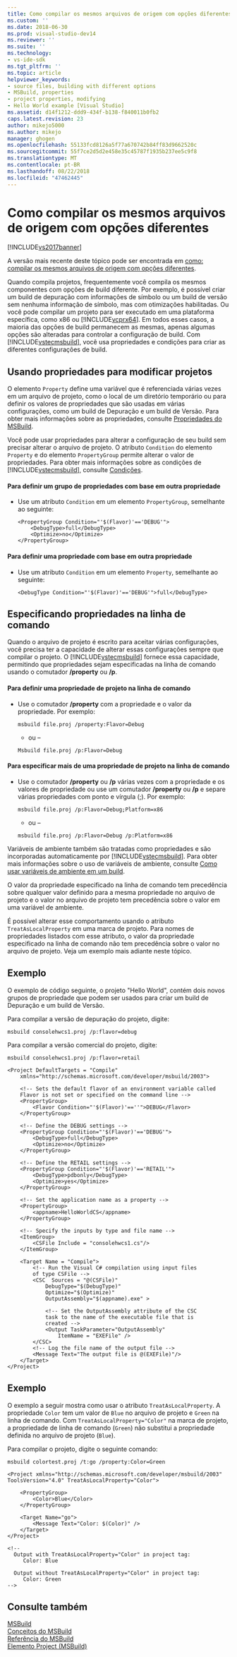 ```yaml
---
title: Como compilar os mesmos arquivos de origem com opções diferentes | Microsoft Docs
ms.custom: ''
ms.date: 2018-06-30
ms.prod: visual-studio-dev14
ms.reviewer: ''
ms.suite: ''
ms.technology:
- vs-ide-sdk
ms.tgt_pltfrm: ''
ms.topic: article
helpviewer_keywords:
- source files, building with different options
- MSBuild, properties
- project properties, modifying
- Hello World example [Visual Studio]
ms.assetid: d14f1212-ddd9-434f-b138-f840011b0fb2
caps.latest.revision: 23
author: mikejo5000
ms.author: mikejo
manager: ghogen
ms.openlocfilehash: 55133fcd8126a5f77a670742b84ff83d9662520c
ms.sourcegitcommit: 55f7ce2d5d2e458e35c45787f1935b237ee5c9f8
ms.translationtype: MT
ms.contentlocale: pt-BR
ms.lasthandoff: 08/22/2018
ms.locfileid: "47462445"
---
```

# <a name="how-to-build-the-same-source-files-with-different-options"></a>Como compilar os mesmos arquivos de origem com opções diferentes
[!INCLUDE[vs2017banner](../includes/vs2017banner.md)]

A versão mais recente deste tópico pode ser encontrada em [como: compilar os mesmos arquivos de origem com opções diferentes](https://docs.microsoft.com/visualstudio/msbuild/how-to-build-the-same-source-files-with-different-options).  
  
  
Quando compila projetos, frequentemente você compila os mesmos componentes com opções de build diferente. Por exemplo, é possível criar um build de depuração com informações de símbolo ou um build de versão sem nenhuma informação de símbolo, mas com otimizações habilitadas. Ou você pode compilar um projeto para ser executado em uma plataforma específica, como x86 ou [!INCLUDE[vcprx64](../includes/vcprx64-md.md)]. Em todos esses casos, a maioria das opções de build permanecem as mesmas, apenas algumas opções são alteradas para controlar a configuração de build. Com [!INCLUDE[vstecmsbuild](../includes/vstecmsbuild-md.md)], você usa propriedades e condições para criar as diferentes configurações de build.  
  
## <a name="using-properties-to-modify-projects"></a>Usando propriedades para modificar projetos  
 O elemento `Property` define uma variável que é referenciada várias vezes em um arquivo de projeto, como o local de um diretório temporário ou para definir os valores de propriedades que são usadas em várias configurações, como um build de Depuração e um build de Versão. Para obter mais informações sobre as propriedades, consulte [Propriedades do MSBuild](msbuild-properties1.md).  
  
 Você pode usar propriedades para alterar a configuração de seu build sem precisar alterar o arquivo de projeto. O atributo `Condition` do elemento `Property` e do elemento `PropertyGroup` permite alterar o valor de propriedades. Para obter mais informações sobre as condições de [!INCLUDE[vstecmsbuild](../includes/vstecmsbuild-md.md)], consulte [Condições](../msbuild/msbuild-conditions.md).  
  
#### <a name="to-set-a-group-of-properties-based-on-another-property"></a>Para definir um grupo de propriedades com base em outra propriedade  
  
-   Use um atributo `Condition` em um elemento `PropertyGroup`, semelhante ao seguinte:  
  
    ```  
    <PropertyGroup Condition="'$(Flavor)'=='DEBUG'">  
        <DebugType>full</DebugType>  
        <Optimize>no</Optimize>  
    </PropertyGroup>  
    ```  
  
#### <a name="to-define-a-property-based-on-another-property"></a>Para definir uma propriedade com base em outra propriedade  
  
-   Use um atributo `Condition` em um elemento `Property`, semelhante ao seguinte:  
  
    ```  
    <DebugType Condition="'$(Flavor)'=='DEBUG'">full</DebugType>  
    ```  
  
## <a name="specifying-properties-on-the-command-line"></a>Especificando propriedades na linha de comando  
 Quando o arquivo de projeto é escrito para aceitar várias configurações, você precisa ter a capacidade de alterar essas configurações sempre que compilar o projeto. O [!INCLUDE[vstecmsbuild](../includes/vstecmsbuild-md.md)] fornece essa capacidade, permitindo que propriedades sejam especificadas na linha de comando usando o comutador **/property** ou **/p**.  
  
#### <a name="to-set-a-project-property-at-the-command-line"></a>Para definir uma propriedade de projeto na linha de comando  
  
-   Use o comutador **/property** com a propriedade e o valor da propriedade. Por exemplo:  
  
    ```  
    msbuild file.proj /property:Flavor=Debug  
    ```  
  
     - ou –  
  
    ```  
    Msbuild file.proj /p:Flavor=Debug  
    ```  
  
#### <a name="to-specify-more-than-one-project-property-at-the-command-line"></a>Para especificar mais de uma propriedade de projeto na linha de comando  
  
-   Use o comutador **/property** ou **/p** várias vezes com a propriedade e os valores de propriedade ou use um comutador **/property** ou **/p** e separe várias propriedades com ponto e vírgula (;). Por exemplo:  
  
    ```  
    msbuild file.proj /p:Flavor=Debug;Platform=x86  
    ```  
  
     - ou –  
  
    ```  
    msbuild file.proj /p:Flavor=Debug /p:Platform=x86  
    ```  
  
 Variáveis de ambiente também são tratadas como propriedades e são incorporadas automaticamente por [!INCLUDE[vstecmsbuild](../includes/vstecmsbuild-md.md)]. Para obter mais informações sobre o uso de variáveis de ambiente, consulte [Como usar variáveis de ambiente em um build](../msbuild/how-to-use-environment-variables-in-a-build.md).  
  
 O valor da propriedade especificado na linha de comando tem precedência sobre qualquer valor definido para a mesma propriedade no arquivo de projeto e o valor no arquivo de projeto tem precedência sobre o valor em uma variável de ambiente.  
  
 É possível alterar esse comportamento usando o atributo `TreatAsLocalProperty` em uma marca de projeto. Para nomes de propriedades listados com esse atributo, o valor da propriedade especificado na linha de comando não tem precedência sobre o valor no arquivo de projeto. Veja um exemplo mais adiante neste tópico.  
  
## <a name="example"></a>Exemplo  
 O exemplo de código seguinte, o projeto "Hello World", contém dois novos grupos de propriedade que podem ser usados para criar um build de Depuração e um build de Versão.  
  
 Para compilar a versão de depuração do projeto, digite:  
  
```  
msbuild consolehwcs1.proj /p:flavor=debug  
```  
  
 Para compilar a versão comercial do projeto, digite:  
  
```  
msbuild consolehwcs1.proj /p:flavor=retail  
```  
  
```  
<Project DefaultTargets = "Compile"  
    xmlns="http://schemas.microsoft.com/developer/msbuild/2003">  
  
    <!-- Sets the default flavor of an environment variable called   
    Flavor is not set or specified on the command line -->  
    <PropertyGroup>  
        <Flavor Condition="'$(Flavor)'==''">DEBUG</Flavor>  
    </PropertyGroup>  
  
    <!-- Define the DEBUG settings -->  
    <PropertyGroup Condition="'$(Flavor)'=='DEBUG'">  
        <DebugType>full</DebugType>  
        <Optimize>no</Optimize>  
    </PropertyGroup>  
  
    <!-- Define the RETAIL settings -->  
    <PropertyGroup Condition="'$(Flavor)'=='RETAIL'">  
        <DebugType>pdbonly</DebugType>  
        <Optimize>yes</Optimize>  
    </PropertyGroup>  
  
    <!-- Set the application name as a property -->  
    <PropertyGroup>  
        <appname>HelloWorldCS</appname>  
    </PropertyGroup>  
  
    <!-- Specify the inputs by type and file name -->  
    <ItemGroup>  
        <CSFile Include = "consolehwcs1.cs"/>  
    </ItemGroup>  
  
    <Target Name = "Compile">  
        <!-- Run the Visual C# compilation using input files  
        of type CSFile -->  
        <CSC  Sources = "@(CSFile)"  
            DebugType="$(DebugType)"  
            Optimize="$(Optimize)"  
            OutputAssembly="$(appname).exe" >  
  
            <!-- Set the OutputAssembly attribute of the CSC  
            task to the name of the executable file that is   
            created -->  
            <Output TaskParameter="OutputAssembly"  
                ItemName = "EXEFile" />  
        </CSC>  
        <!-- Log the file name of the output file -->  
        <Message Text="The output file is @(EXEFile)"/>  
    </Target>  
</Project>  
```  
  
## <a name="example"></a>Exemplo  
 O exemplo a seguir mostra como usar o atributo `TreatAsLocalProperty`. A propriedade `Color` tem um valor de `Blue` no arquivo de projeto e `Green` na linha de comando. Com `TreatAsLocalProperty="Color"` na marca de projeto, a propriedade de linha de comando (`Green`) não substitui a propriedade definida no arquivo de projeto (`Blue`).  
  
 Para compilar o projeto, digite o seguinte comando:  
  
```  
msbuild colortest.proj /t:go /property:Color=Green  
```  
  
```  
<Project xmlns="http://schemas.microsoft.com/developer/msbuild/2003"  
ToolsVersion="4.0" TreatAsLocalProperty="Color">  
  
    <PropertyGroup>  
        <Color>Blue</Color>  
    </PropertyGroup>  
  
    <Target Name="go">  
        <Message Text="Color: $(Color)" />  
    </Target>  
</Project>  
  
<!--  
  Output with TreatAsLocalProperty="Color" in project tag:  
     Color: Blue  
  
  Output without TreatAsLocalProperty="Color" in project tag:  
     Color: Green  
-->  
```  
  
## <a name="see-also"></a>Consulte também  
[MSBuild](msbuild.md)  
 [Conceitos do MSBuild](../msbuild/msbuild-concepts.md)   
 [Referência do MSBuild](../msbuild/msbuild-reference.md)   
 [Elemento Project (MSBuild)](../msbuild/project-element-msbuild.md)


